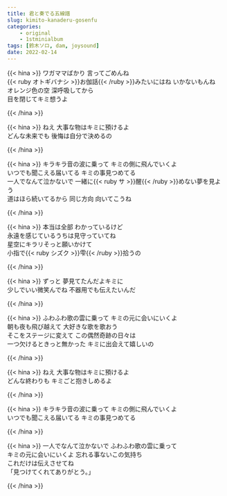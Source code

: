 ```yaml
---
title: 君と奏でる五線譜
slug: kimito-kanaderu-gosenfu
categories:
    - original
    - 1stminialbum
tags: [鈴木ソロ, dam, joysound]
date: 2022-02-14
---
```


{{< hina >}}
ワガママばかり 言ってごめんね  
{{< ruby オトギバナシ >}}お伽話{{< /ruby >}}みたいにはね いかないもんね  
オレンジ色の空 深呼吸してから  
目を閉じてキミ想うよ  

{{< /hina >}}

{{< hina >}}
ねえ 大事な物はキミに預けるよ  
どんな未来でも 後悔は自分で決めるの  

{{< /hina >}}

{{< hina >}}
キラキラ音の波に乗って キミの側に飛んでいくよ  
いつでも聞こえる届いてる キミの事見つめてる  
一人でなんて泣かないで 一緒に{{< ruby サ >}}醒{{< /ruby >}}めない夢を見よう  
道はほら続いてるから 同じ方向 向いてこうね  

{{< /hina >}}

{{< hina >}}
本当は全部 わかっているけど  
永遠を感じているうちは見守っていてね  
星空にキラリそっと願いかけて  
小指で{{< ruby シズク >}}雫{{< /ruby >}}拾うの  

{{< /hina >}}

{{< hina >}}
ずっと 夢見てたんだよキミに  
少しでいい微笑んでね 不器用でも伝えたいんだ  

{{< /hina >}}

{{< hina >}}
ふわふわ歌の雲に乗って キミの元に会いにいくよ  
朝も夜も飛び越えて 大好きな歌を歌おう  
そこをステージに変えて この偶然奇跡の日々は  
一つ欠けるときっと無かった キミに出会えて嬉しいの  

{{< /hina >}}

{{< hina >}}
ねえ 大事な物はキミに預けるよ  
どんな終わりも キミごと抱きしめるよ  

{{< /hina >}}

{{< hina >}}
キラキラ音の波に乗って キミの側に飛んでいくよ  
いつでも聞こえる届いてる キミの事見つめてる  

{{< /hina >}}

{{< hina >}}
一人でなんて泣かないで ふわふわ歌の雲に乗って  
キミの元に会いにいくよ 忘れる事ないこの気持ち  
これだけは伝えさせてね  
「見つけてくれてありがとう。」  

{{< /hina >}}